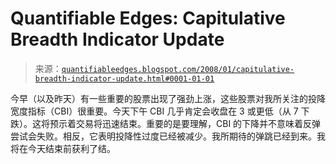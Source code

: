 <!--yml

category: 未分类

date: 2024-05-18 08:37:37

-->

# Quantifiable Edges: Capitulative Breadth Indicator Update

> 来源：[`quantifiableedges.blogspot.com/2008/01/capitulative-breadth-indicator-update.html#0001-01-01`](http://quantifiableedges.blogspot.com/2008/01/capitulative-breadth-indicator-update.html#0001-01-01)

今早（以及昨天）有一些重要的股票出现了强劲上涨，这些股票对我所关注的投降宽度指标（CBI）很重要。今天下午 CBI 几乎肯定会收盘在 3 或更低（从 7 下跌）。这将预示着交易将迅速结束。重要的是要理解，CBI 的下降并不意味着反弹尝试会失败。相反，它表明投降性过度已经被减少。我所期待的弹跳已经到来。我将在今天结束前获利了结。
